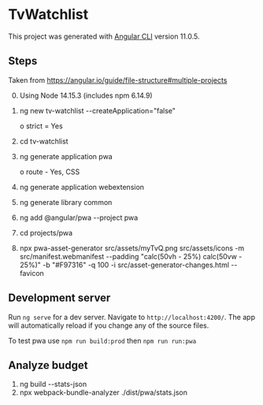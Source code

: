 # TvWatchlist

This project was generated with [Angular CLI](https://github.com/angular/angular-cli) version 11.0.5.

## Steps

Taken from https://angular.io/guide/file-structure#multiple-projects

0) Using Node 14.15.3 (includes npm 6.14.9) 
1) ng new tv-watchlist --createApplication="false"

    o strict = Yes
2) cd tv-watchlist
3) ng generate application pwa
   
    o route - Yes, CSS 
4) ng generate application webextension
5) ng generate library common
6) ng add @angular/pwa --project pwa
7) cd projects/pwa 
8) npx pwa-asset-generator src/assets/myTvQ.png src/assets/icons -m src/manifest.webmanifest --padding "calc(50vh - 25%) calc(50vw - 25%)" -b "#F97316" -q 100 -i src/asset-generator-changes.html --favicon


## Development server

Run `ng serve` for a dev server. Navigate to `http://localhost:4200/`. The app will automatically reload if you change any of the source files.

To test pwa use `npm run build:prod` then `npm run run:pwa`

## Analyze budget
1) ng build --stats-json
2) npx webpack-bundle-analyzer ./dist/pwa/stats.json
